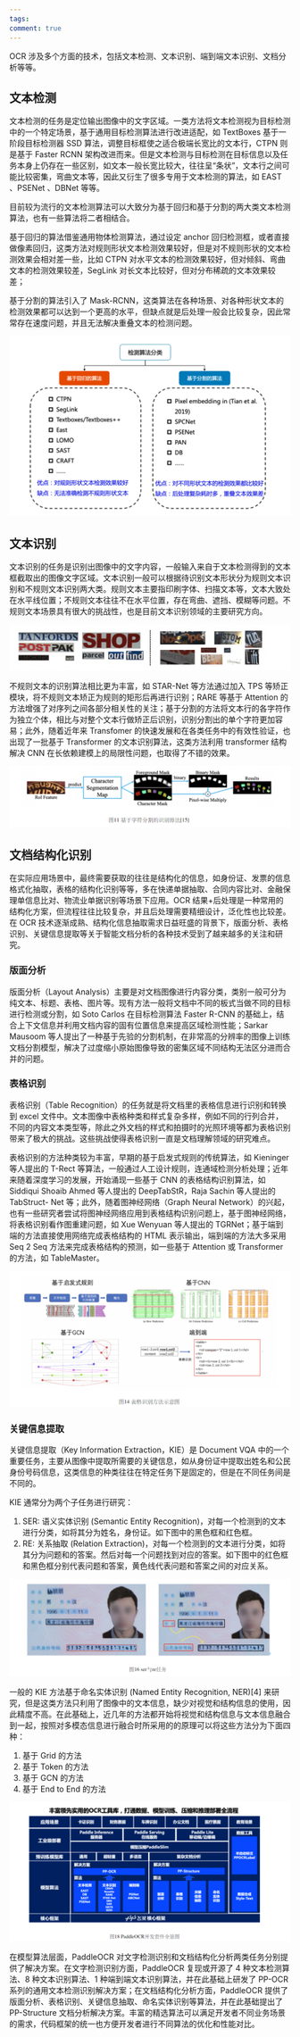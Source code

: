 ```yaml
---
tags: 
comment: true
---
```

OCR 涉及多个方面的技术，包括文本检测、文本识别、端到端文本识别、文档分析等等。

## 文本检测

文本检测的任务是定位输出图像中的文字区域。一类方法将文本检测视为目标检测中的一个特定场景，基于通用目标检测算法进行改进适配，如 TextBoxes 基于一阶段目标检测器 SSD 算法，调整目标框使之适合极端长宽比的文本行，CTPN 则是基于 Faster RCNN 架构改进而来。但是文本检测与目标检测在目标信息以及任务本身上仍存在一些区别，如文本一般长宽比较大，往往呈“条状”，文本行之间可能比较密集，弯曲文本等，因此又衍生了很多专用于文本检测的算法，如 EAST 、PSENet 、DBNet 等等。

目前较为流行的文本检测算法可以大致分为基于回归和基于分割的两大类文本检测算法，也有一些算法将二者相结合。

基于回归的算法借鉴通用物体检测算法，通过设定 anchor 回归检测框，或者直接做像素回归，这类方法对规则形状文本检测效果较好，但是对不规则形状的文本检测效果会相对差一些，比如 CTPN 对水平文本的检测效果较好，但对倾斜、弯曲文本的检测效果较差，SegLink 对长文本比较好，但对分布稀疏的文本效果较差；

基于分割的算法引入了 Mask-RCNN，这类算法在各种场景、对各种形状文本的检测效果都可以达到一个更高的水平，但缺点就是后处理一般会比较复杂，因此常常存在速度问题，并且无法解决重叠文本的检测问题。

![](imgs/Pasted%20image%2020241209084029.png)

## 文本识别

文本识别的任务是识别出图像中的文字内容，一般输入来自于文本检测得到的文本框截取出的图像文字区域。文本识别一般可以根据待识别文本形状分为规则文本识别和不规则文本识别两大类。规则文本主要指印刷字体、扫描文本等，文本大致处在水平线位置；不规则文本往往不在水平位置，存在弯曲、遮挡、模糊等问题。不规则文本场景具有很大的挑战性，也是目前文本识别领域的主要研究方向。

![](imgs/Pasted%20image%2020241209084118.png)

不规则文本的识别算法相比更为丰富，如 STAR-Net 等方法通过加入 TPS 等矫正模块，将不规则文本矫正为规则的矩形后再进行识别；RARE 等基于 Attention 的方法增强了对序列之间各部分相关性的关注；基于分割的方法将文本行的各字符作为独立个体，相比与对整个文本行做矫正后识别，识别分割出的单个字符更加容易；此外，随着近年来 Transfomer 的快速发展和在各类任务中的有效性验证，也出现了一批基于 Transformer 的文本识别算法，这类方法利用 transformer 结构解决 CNN 在长依赖建模上的局限性问题，也取得了不错的效果。

![](imgs/Pasted%20image%2020241209084518.png)

## 文档结构化识别

在实际应用场景中，最终需要获取的往往是结构化的信息，如身份证、发票的信息格式化抽取，表格的结构化识别等等，多在快递单据抽取、合同内容比对、金融保理单信息比对、物流业单据识别等场景下应用。OCR 结果+后处理是一种常用的结构化方案，但流程往往比较复杂，并且后处理需要精细设计，泛化性也比较差。在 OCR 技术逐渐成熟、结构化信息抽取需求日益旺盛的背景下，版面分析、表格识别、关键信息提取等关于智能文档分析的各种技术受到了越来越多的关注和研究。

### 版面分析

版面分析（Layout Analysis）主要是对文档图像进行内容分类，类别一般可分为纯文本、标题、表格、图片等。现有方法一般将文档中不同的板式当做不同的目标进行检测或分割，如 Soto Carlos 在目标检测算法 Faster R-CNN 的基础上，结合上下文信息并利用文档内容的固有位置信息来提高区域检测性能；Sarkar Mausoom 等人提出了一种基于先验的分割机制，在非常高的分辨率的图像上训练文档分割模型，解决了过度缩小原始图像导致的密集区域不同结构无法区分进而合并的问题。

### 表格识别

表格识别（Table Recognition）的任务就是将文档里的表格信息进行识别和转换到 excel 文件中。文本图像中表格种类和样式复杂多样，例如不同的行列合并，不同的内容文本类型等，除此之外文档的样式和拍摄时的光照环境等都为表格识别带来了极大的挑战。这些挑战使得表格识别一直是文档理解领域的研究难点。

表格识别的方法种类较为丰富，早期的基于启发式规则的传统算法，如 Kieninger 等人提出的 T-Rect 等算法，一般通过人工设计规则，连通域检测分析处理；近年来随着深度学习的发展，开始涌现一些基于 CNN 的表格结构识别算法，如 Siddiqui Shoaib Ahmed 等人提出的 DeepTabStR，Raja Sachin 等人提出的 TabStruct- Net 等；此外，随着图神经网络（Graph Neural Network）的兴起，也有一些研究者尝试将图神经网络应用到表格结构识别问题上，基于图神经网络，将表格识别看作图重建问题，如 Xue Wenyuan 等人提出的 TGRNet；基于端到端的方法直接使用网络完成表格结构的 HTML 表示输出，端到端的方法大多采用 Seq 2 Seq 方法来完成表格结构的预测，如一些基于 Attention 或 Transformer 的方法，如 TableMaster。

![](imgs/Pasted%20image%2020241209084957.png)

### 关键信息提取

关键信息提取（Key Information Extraction，KIE）是 Document VQA 中的一个重要任务，主要从图像中提取所需要的关键信息，如从身份证中提取出姓名和公民身份号码信息，这类信息的种类往往在特定任务下是固定的，但是在不同任务间是不同的。

KIE 通常分为两个子任务进行研究：

1. SER: 语义实体识别 (Semantic Entity Recognition)，对每一个检测到的文本进行分类，如将其分为姓名，身份证。如下图中的黑色框和红色框。
2. RE: 关系抽取 (Relation Extraction)，对每一个检测到的文本进行分类，如将其分为问题和的答案。然后对每一个问题找到对应的答案。如下图中的红色框和黑色框分别代表问题和答案，黄色线代表问题和答案之间的对应关系。

![](imgs/Pasted%20image%2020241209085154.png)

一般的 KIE 方法基于命名实体识别 (Named Entity Recognition, NER)[4] 来研究，但是这类方法只利用了图像中的文本信息，缺少对视觉和结构信息的使用，因此精度不高。在此基础上，近几年的方法都开始将视觉和结构信息与文本信息融合到一起，按照对多模态信息进行融合时所采用的的原理可以将这些方法分为下面四种：

1. 基于 Grid 的方法
2. 基于 Token 的方法
3. 基于 GCN 的方法
4. 基于 End to End 的方法

![](imgs/Pasted%20image%2020241209085416.png)

在模型算法层面，PaddleOCR 对文字检测识别和文档结构化分析两类任务分别提供了解决方案。在文字检测识别方面，PaddleOCR 复现或开源了 4 种文本检测算法、8 种文本识别算法、1 种端到端文本识别算法，并在此基础上研发了 PP-OCR 系列的通用文本检测识别解决方案；在文档结构化分析方面，PaddleOCR 提供了版面分析、表格识别、关键信息抽取、命名实体识别等算法，并在此基础提出了 PP-Structure 文档分析解决方案。丰富的精选算法可以满足开发者不同业务场景的需求，代码框架的统一也方便开发者进行不同算法的优化和性能对比。


